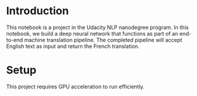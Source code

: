 # Introduction

This notebook is a project in the Udacity NLP nanodegree program. In
this notebook, we build a deep neural network that functions as part
of an end-to-end machine translation pipeline. The completed pipeline
will accept English text as input and return the French translation.

# Setup

This project requires GPU acceleration to run efficiently. 